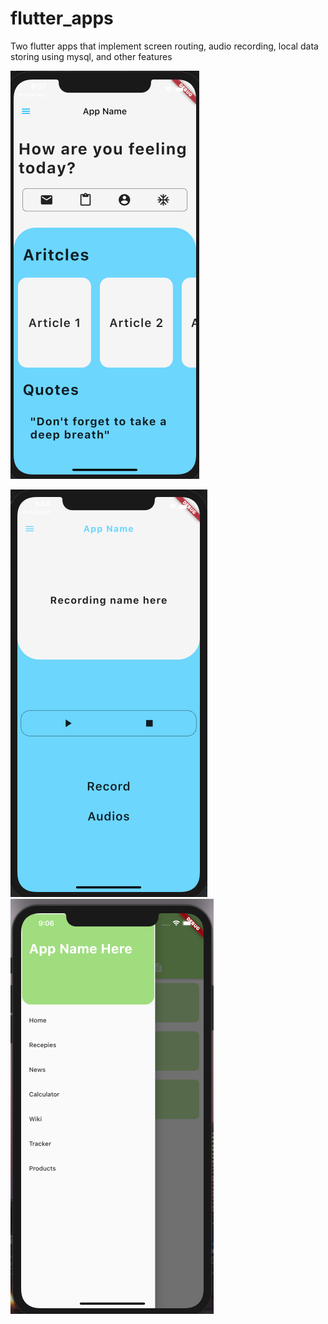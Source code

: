 # flutter_apps
Two flutter apps that implement screen routing, audio recording, local data storing using mysql, and other features 

![Screenshot](ScreenShot2.png)   <p>   </p>      ![Screenshot](ScreenShot3.png)           ![Screenshot](ScreenShot1.png) 
